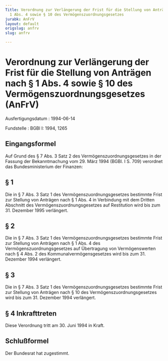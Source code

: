 ```yaml
---
Title: Verordnung zur Verlängerung der Frist für die Stellung von Anträgen nach §
  1 Abs. 4 sowie § 10 des Vermögenszuordnungsgesetzes
jurabk: AnFrV
layout: default
origslug: anfrv
slug: anfrv

---
```


# Verordnung zur Verlängerung der Frist für die Stellung von Anträgen nach § 1 Abs. 4 sowie § 10 des Vermögenszuordnungsgesetzes (AnFrV)

Ausfertigungsdatum
:   1994-06-14

Fundstelle
:   BGBl I: 1994, 1265

## Eingangsformel

Auf Grund des § 7 Abs. 3 Satz 2 des Vermögenszuordnungsgesetzes in der
Fassung der Bekanntmachung vom 29. März 1994 (BGBl. I S. 709)
verordnet das Bundesministerium der Finanzen:

## § 1

Die in § 7 Abs. 3 Satz 1 des Vermögenszuordnungsgesetzes bestimmte
Frist zur Stellung von Anträgen nach § 1 Abs. 4 in Verbindung mit dem
Dritten Abschnitt des Vermögenszuordnungsgesetzes auf Restitution wird
bis zum 31. Dezember 1995 verlängert.

## § 2

Die in § 7 Abs. 3 Satz 1 des Vermögenszuordnungsgesetzes bestimmte
Frist zur Stellung von Anträgen nach § 1 Abs. 4 des
Vermögenszuordnungsgesetzes auf Übertragung von Vermögenswerten nach §
4 Abs. 2 des Kommunalvermögensgesetzes wird bis zum 31. Dezember 1994
verlängert.

## § 3

Die in § 7 Abs. 3 Satz 1 des Vermögenszuordnungsgesetzes bestimmte
Frist zur Stellung von Anträgen nach § 10 des
Vermögenszuordnungsgesetzes wird bis zum 31. Dezember 1994 verlängert.

## § 4 Inkrafttreten

Diese Verordnung tritt am 30. Juni 1994 in Kraft.

## Schlußformel

Der Bundesrat hat zugestimmt.

